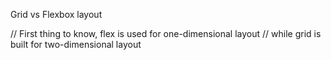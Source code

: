 Grid vs Flexbox layout

// First thing to know, flex is used for one-dimensional layout
// while grid is built for two-dimensional layout